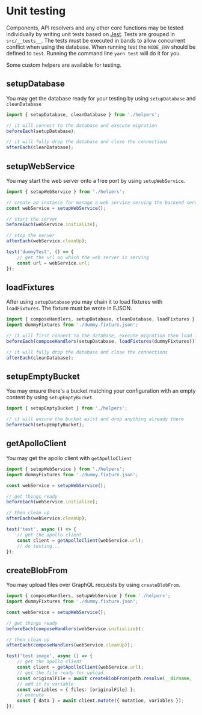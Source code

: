 # Unit testing

Components, API resolvers and any other core functions may be tested individually by
writing unit tests based on [Jest][jest]. Tests are grouped in `src/__tests__`.
The tests must be executed in bands to allow concurrent conflict when using the database.
When running test the `NODE_ENV` should be defined to `test`.
Running the command line `yarn test` will do it for you.

Some custom helpers are available for testing.

[jest]: https://jestjs.io

## setupDatabase

You may get the database ready for your testing by using `setupDatabase` and `cleanDatabase`

```typescript
import { setupDatabase, cleanDatabase } from './helpers';

// it will connect to the database and execute migration
beforeEach(setupDatabase);

// it will fully drop the database and close the connections
afterEach(cleanDatabase);
```

## setupWebService

You may start the web server onto a free port by using `setupWebService`.

```typescript
import { setupWebService } from './helpers';

// create an instance for manage a web service serving the backend server
const webService = setupWebService();

// start the server
beforeEach(webService.initialize);

// stop the server
afterEach(webService.cleanUp);

test('dummyTest', () => {
    // get the url on which the web server is serving
    const url = webService.url;
});
```

## loadFixtures

After using `setupDatabase` you may chain it to load fixtures with `loadFixtures`.
The fixture must be wrote in EJSON.

```typescript
import { composeHandlers, setupDatabase, cleanDatabase, loadFixtures } from './helpers';
import dummyFixtures from './dummy.fixture.json';

// it will first connect to the database, execute migration then load fictures as given
beforeEach(composeHandlers(setupDatabase, loadFixtures(dummyFixtures)));

// it will fully drop the database and close the connections
afterEach(cleanDatabase);
```

## setupEmptyBucket

You may ensure there's a bucket matching your configuration with an empty content by using `setupEmptyBucket`.

```typescript
import { setupEmptyBucket } from './helpers';

// it will ensure the bucket exist and drop anything already there
beforeEach(setupEmptyBucket);
```

## getApolloClient

You may get the apollo client with `getApolloClient`

```typescript
import { setupWebService } from './helpers';
import dummyFixtures from './dummy.fixture.json';

const webService = setupWebService();

// get things ready
beforeEach(webService.initialize);

// then clean up
afterEach(webService.cleanUp);

test('test', async () => {
    // get the apollo client
    const client = getApolloClient(webService.url);
    // do testing...
});
```

## createBlobFrom

You may upload files over GraphQL requests by using `createBlobFrom`.

```typescript
import { composeHandlers, setupWebService } from './helpers';
import dummyFixtures from './dummy.fixture.json';

const webService = setupWebService();

// get things ready
beforeEach(composeHandlers(webService.initialize));

// then clean up
afterEach(composeHandlers(webService.cleanUp));

test('test image', async () => {
    // get the apollo client
    const client = getApolloClient(webService.url);
    // get the file ready for upload
    const originalFile = await createBlobFrom(path.resolve(__dirname, './img.png'));
    // add it to variable
    const variables = { files: [originalFile] };
    // execute
    const { data } = await client.mutate({ mutation, variables });
});
```
